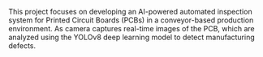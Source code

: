 This project focuses on developing an AI-powered automated inspection system for Printed Circuit Boards (PCBs) in a conveyor-based production environment. 
As camera captures real-time images of the PCB, which are analyzed using the YOLOv8 deep learning model to detect manufacturing defects.

